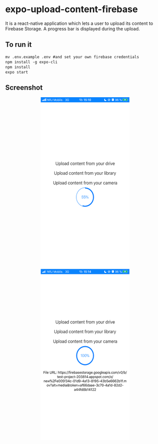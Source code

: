 # expo-upload-content-firebase

It is a react-native application which lets a user to upload its content to Firebase Storage. A progress bar is displayed during the upload.

## To run it

```
mv .env.example .env #and set your own firebase credentials
npm install -g expo-cli
npm install
expo start
```

## Screenshot

<div align="center">
  <img src="https://github.com/maxgfr/expo-upload-content-firebase/blob/master/.github/1.png" height="540" width="280"/>
  <img src="https://github.com/maxgfr/expo-upload-content-firebase/blob/master/.github/2.png" height="540" width="280"/>
</div>
